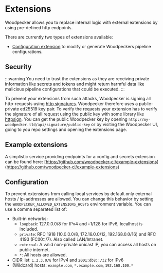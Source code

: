 # Extensions

Woodpecker allows you to replace internal logic with external extensions by using pre-defined http endpoints.

There are currently two types of extensions available:

- [Configuration extension](./40-configuration-extension.md) to modify or generate Woodpeckers pipeline configurations.

## Security

:::warning
You need to trust the extensions as they are receiving private information like secrets and tokens and might return harmful
data like malicious pipeline configurations that could be executed.
:::

To prevent your extensions from such attacks, Woodpecker is signing all http-requests using [http signatures](https://tools.ietf.org/html/draft-cavage-http-signatures). Woodpecker therefore uses a public-private ed25519 key pair.
To verify the requests your extension has to verify the signature of all request using the public key with some library like [httpsign](https://github.com/yaronf/httpsign).
You can get the public Woodpecker key by opening `http://my-woodpecker.tld/api/signature/public-key` or by visiting the Woodpecker UI, going to you repo settings and opening the extensions page.

## Example extensions

A simplistic service providing endpoints for a config and secrets extension can be found here: [https://github.com/woodpecker-ci/example-extensions](https://github.com/woodpecker-ci/example-extensions)

## Configuration

To prevent extensions from calling local services by default only external hosts / ip-addresses are allowed. You can change this behavior by setting the `WOODPECKER_ALLOWED_EXTENSIONS_HOSTS` environment variable. You can use a comma separated list of:

- Built-in networks:
  - `loopback`: 127.0.0.0/8 for IPv4 and ::1/128 for IPv6, localhost is included.
  - `private`: RFC 1918 (10.0.0.0/8, 172.16.0.0/12, 192.168.0.0/16) and RFC 4193 (FC00::/7). Also called LAN/Intranet.
  - `external`: A valid non-private unicast IP, you can access all hosts on public internet.
  - `*`: All hosts are allowed.
- CIDR list: `1.2.3.0/8` for IPv4 and `2001:db8::/32` for IPv6
- (Wildcard) hosts: `example.com`, `*.example.com`, `192.168.100.*`
